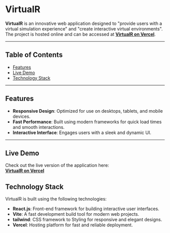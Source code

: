 # VirtualR

**VirtualR** is an innovative web application designed to "provide users with a virtual simulation experience" and "create interactive virtual environments".
The project is hosted online and can be accessed at **[VirtualR on Vercel](https://virtual-r-psi-beryl.vercel.app/)**.

---

## Table of Contents

- [Features](#features)
- [Live Demo](#live-demo)
- [Technology Stack](#technology-stack)

---

## Features

- **Responsive Design**: Optimized for use on desktops, tablets, and mobile devices.
- **Fast Performance**: Built using modern frameworks for quick load times and smooth interactions.
- **Interactive Interface**: Engages users with a sleek and dynamic UI.

---

## Live Demo

Check out the live version of the application here:  
**[VirtualR on Vercel](https://virtual-r-psi-beryl.vercel.app/)**

## Technology Stack

VirtualR is built using the following technologies:

- **React.js**: Front-end framework for building interactive user interfaces.
- **Vite**: A fast development build tool for modern web projects.
- **tailwind**: CSS framework to Styling for responsive and elegant designs.
- **Vercel**: Hosting platform for fast and reliable deployment.
